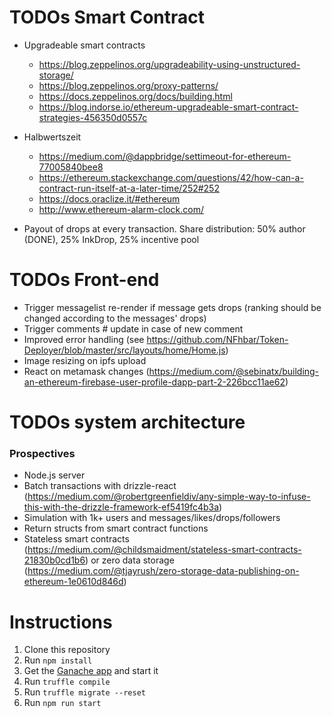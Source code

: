 # TODOs Smart Contract

- Upgradeable smart contracts

  - https://blog.zeppelinos.org/upgradeability-using-unstructured-storage/
  - https://blog.zeppelinos.org/proxy-patterns/
  - https://docs.zeppelinos.org/docs/building.html
  - https://blog.indorse.io/ethereum-upgradeable-smart-contract-strategies-456350d0557c

- Halbwertszeit

  - https://medium.com/@dappbridge/settimeout-for-ethereum-77005840bee8
  - https://ethereum.stackexchange.com/questions/42/how-can-a-contract-run-itself-at-a-later-time/252#252
  - https://docs.oraclize.it/#ethereum
  - http://www.ethereum-alarm-clock.com/

- Payout of drops at every transaction. Share distribution: 50% author (DONE), 25% InkDrop, 25% incentive pool

# TODOs Front-end

- Trigger messagelist re-render if message gets drops (ranking should be changed according to the messages' drops)
- Trigger comments # update in case of new comment
- Improved error handling (see https://github.com/NFhbar/Token-Deployer/blob/master/src/layouts/home/Home.js)
- Image resizing on ipfs upload
- React on metamask changes (https://medium.com/@sebinatx/building-an-ethereum-firebase-user-profile-dapp-part-2-226bcc11ae62)

# TODOs system architecture

### Prospectives

- Node.js server
- Batch transactions with drizzle-react (https://medium.com/@robertgreenfieldiv/any-simple-way-to-infuse-this-with-the-drizzle-framework-ef5419fc4b3a)
- Simulation with 1k+ users and messages/likes/drops/followers
- Return structs from smart contract functions
- Stateless smart contracts (https://medium.com/@childsmaidment/stateless-smart-contracts-21830b0cd1b6) or zero data storage (https://medium.com/@tjayrush/zero-storage-data-publishing-on-ethereum-1e0610d846d)

# Instructions

1.  Clone this repository
2.  Run `npm install`
3.  Get the [Ganache app](http://truffleframework.com/ganache/) and start it
4.  Run `truffle compile`
5.  Run `truffle migrate --reset`
6.  Run `npm run start`
